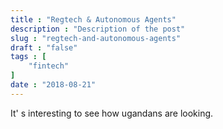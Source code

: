 ```yaml
---
title : "Regtech & Autonomous Agents"
description : "Description of the post"
slug : "regtech-and-autonomous-agents"
draft : "false"
tags : [
    "fintech"
]
date : "2018-08-21"
---
```



It' s interesting to see how ugandans are looking.